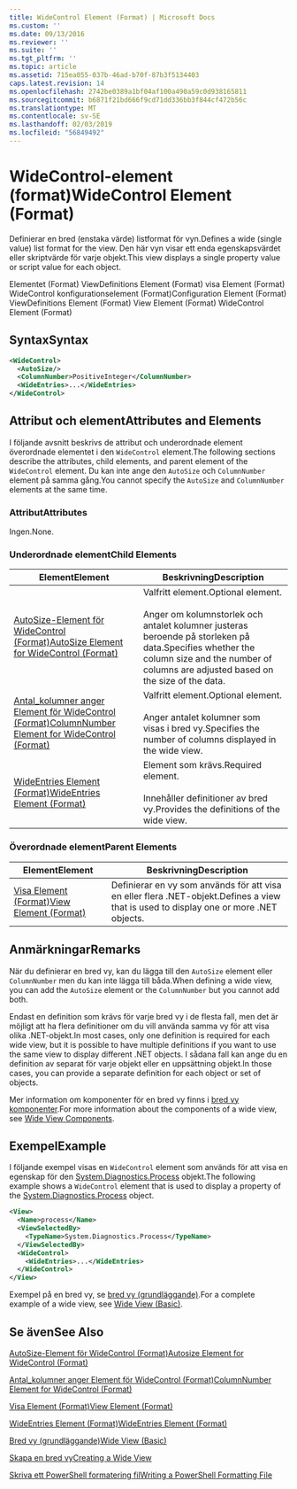 ```yaml
---
title: WideControl Element (Format) | Microsoft Docs
ms.custom: ''
ms.date: 09/13/2016
ms.reviewer: ''
ms.suite: ''
ms.tgt_pltfrm: ''
ms.topic: article
ms.assetid: 715ea055-037b-46ad-b70f-87b3f5134403
caps.latest.revision: 14
ms.openlocfilehash: 2742be0389a1bf04af100a490a59c0d938165811
ms.sourcegitcommit: b6871f21bd666f9cd71dd336bb3f844cf472b56c
ms.translationtype: MT
ms.contentlocale: sv-SE
ms.lasthandoff: 02/03/2019
ms.locfileid: "56849492"
---
```

# <a name="widecontrol-element-format"></a><span data-ttu-id="87035-102">WideControl-element (format)</span><span class="sxs-lookup"><span data-stu-id="87035-102">WideControl Element (Format)</span></span>

<span data-ttu-id="87035-103">Definierar en bred (enstaka värde) listformat för vyn.</span><span class="sxs-lookup"><span data-stu-id="87035-103">Defines a wide (single value) list format for the view.</span></span> <span data-ttu-id="87035-104">Den här vyn visar ett enda egenskapsvärdet eller skriptvärde för varje objekt.</span><span class="sxs-lookup"><span data-stu-id="87035-104">This view displays a single property value or script value for each object.</span></span>

<span data-ttu-id="87035-105">Elementet (Format) ViewDefinitions Element (Format) visa Element (Format) WideControl konfigurationselement (Format)</span><span class="sxs-lookup"><span data-stu-id="87035-105">Configuration Element (Format) ViewDefinitions Element (Format) View Element (Format) WideControl Element (Format)</span></span>

## <a name="syntax"></a><span data-ttu-id="87035-106">Syntax</span><span class="sxs-lookup"><span data-stu-id="87035-106">Syntax</span></span>

```xml
<WideControl>
  <AutoSize/>
  <ColumnNumber>PositiveInteger</ColumnNumber>
  <WideEntries>...</WideEntries>
</WideControl>
```

## <a name="attributes-and-elements"></a><span data-ttu-id="87035-107">Attribut och element</span><span class="sxs-lookup"><span data-stu-id="87035-107">Attributes and Elements</span></span>

<span data-ttu-id="87035-108">I följande avsnitt beskrivs de attribut och underordnade element överordnade elementet i den `WideControl` element.</span><span class="sxs-lookup"><span data-stu-id="87035-108">The following sections describe the attributes, child elements, and parent element of the `WideControl` element.</span></span> <span data-ttu-id="87035-109">Du kan inte ange den `AutoSize` och `ColumnNumber` element på samma gång.</span><span class="sxs-lookup"><span data-stu-id="87035-109">You cannot specify the `AutoSize` and `ColumnNumber` elements at the same time.</span></span>

### <a name="attributes"></a><span data-ttu-id="87035-110">Attribut</span><span class="sxs-lookup"><span data-stu-id="87035-110">Attributes</span></span>

<span data-ttu-id="87035-111">Ingen.</span><span class="sxs-lookup"><span data-stu-id="87035-111">None.</span></span>

### <a name="child-elements"></a><span data-ttu-id="87035-112">Underordnade element</span><span class="sxs-lookup"><span data-stu-id="87035-112">Child Elements</span></span>

|<span data-ttu-id="87035-113">Element</span><span class="sxs-lookup"><span data-stu-id="87035-113">Element</span></span>|<span data-ttu-id="87035-114">Beskrivning</span><span class="sxs-lookup"><span data-stu-id="87035-114">Description</span></span>|
|-------------|-----------------|
|[<span data-ttu-id="87035-115">AutoSize-Element för WideControl (Format)</span><span class="sxs-lookup"><span data-stu-id="87035-115">AutoSize Element for WideControl (Format)</span></span>](./autosize-element-for-widecontrol-format.md)|<span data-ttu-id="87035-116">Valfritt element.</span><span class="sxs-lookup"><span data-stu-id="87035-116">Optional element.</span></span><br /><br /> <span data-ttu-id="87035-117">Anger om kolumnstorlek och antalet kolumner justeras beroende på storleken på data.</span><span class="sxs-lookup"><span data-stu-id="87035-117">Specifies whether the column size and the number of columns are adjusted based on the size of the data.</span></span>|
|[<span data-ttu-id="87035-118">Antal_kolumner anger Element för WideControl (Format)</span><span class="sxs-lookup"><span data-stu-id="87035-118">ColumnNumber Element for WideControl (Format)</span></span>](./columnnumber-element-for-widecontrol-format.md)|<span data-ttu-id="87035-119">Valfritt element.</span><span class="sxs-lookup"><span data-stu-id="87035-119">Optional element.</span></span><br /><br /> <span data-ttu-id="87035-120">Anger antalet kolumner som visas i bred vy.</span><span class="sxs-lookup"><span data-stu-id="87035-120">Specifies the number of columns displayed in the wide view.</span></span>|
|[<span data-ttu-id="87035-121">WideEntries Element (Format)</span><span class="sxs-lookup"><span data-stu-id="87035-121">WideEntries Element (Format)</span></span>](./wideentries-element-for-widecontrol-format.md)|<span data-ttu-id="87035-122">Element som krävs.</span><span class="sxs-lookup"><span data-stu-id="87035-122">Required element.</span></span><br /><br /> <span data-ttu-id="87035-123">Innehåller definitioner av bred vy.</span><span class="sxs-lookup"><span data-stu-id="87035-123">Provides the definitions of the wide view.</span></span>|

### <a name="parent-elements"></a><span data-ttu-id="87035-124">Överordnade element</span><span class="sxs-lookup"><span data-stu-id="87035-124">Parent Elements</span></span>

|<span data-ttu-id="87035-125">Element</span><span class="sxs-lookup"><span data-stu-id="87035-125">Element</span></span>|<span data-ttu-id="87035-126">Beskrivning</span><span class="sxs-lookup"><span data-stu-id="87035-126">Description</span></span>|
|-------------|-----------------|
|[<span data-ttu-id="87035-127">Visa Element (Format)</span><span class="sxs-lookup"><span data-stu-id="87035-127">View Element (Format)</span></span>](./view-element-format.md)|<span data-ttu-id="87035-128">Definierar en vy som används för att visa en eller flera .NET-objekt.</span><span class="sxs-lookup"><span data-stu-id="87035-128">Defines a view that is used to display one or more .NET objects.</span></span>|

## <a name="remarks"></a><span data-ttu-id="87035-129">Anmärkningar</span><span class="sxs-lookup"><span data-stu-id="87035-129">Remarks</span></span>

<span data-ttu-id="87035-130">När du definierar en bred vy, kan du lägga till den `AutoSize` element eller `ColumnNumber` men du kan inte lägga till båda.</span><span class="sxs-lookup"><span data-stu-id="87035-130">When defining a wide view, you can add the `AutoSize` element or the `ColumnNumber` but you cannot add both.</span></span>

<span data-ttu-id="87035-131">Endast en definition som krävs för varje bred vy i de flesta fall, men det är möjligt att ha flera definitioner om du vill använda samma vy för att visa olika .NET-objekt.</span><span class="sxs-lookup"><span data-stu-id="87035-131">In most cases, only one definition is required for each wide view, but it is possible to have multiple definitions if you want to use the same view to display different .NET objects.</span></span> <span data-ttu-id="87035-132">I sådana fall kan ange du en definition av separat för varje objekt eller en uppsättning objekt.</span><span class="sxs-lookup"><span data-stu-id="87035-132">In those cases, you can provide a separate definition for each object or set of objects.</span></span>

<span data-ttu-id="87035-133">Mer information om komponenter för en bred vy finns i [bred vy komponenter](./creating-a-wide-view.md).</span><span class="sxs-lookup"><span data-stu-id="87035-133">For more information about the components of a wide view, see [Wide View Components](./creating-a-wide-view.md).</span></span>

## <a name="example"></a><span data-ttu-id="87035-134">Exempel</span><span class="sxs-lookup"><span data-stu-id="87035-134">Example</span></span>

<span data-ttu-id="87035-135">I följande exempel visas en `WideControl` element som används för att visa en egenskap för den [System.Diagnostics.Process](/dotnet/api/System.Diagnostics.Process) objekt.</span><span class="sxs-lookup"><span data-stu-id="87035-135">The following example shows a `WideControl` element that is used to display a property of the [System.Diagnostics.Process](/dotnet/api/System.Diagnostics.Process) object.</span></span>

```xml
<View>
  <Name>process</Name>
  <ViewSelectedBy>
    <TypeName>System.Diagnostics.Process</TypeName>
  </ViewSelectedBy>
  <WideControl>
    <WideEntries>...</WideEntries>
  </WideControl>
</View>
```

<span data-ttu-id="87035-136">Exempel på en bred vy, se [bred vy (grundläggande)](./wide-view-basic.md).</span><span class="sxs-lookup"><span data-stu-id="87035-136">For a complete example of a wide view, see [Wide View (Basic)](./wide-view-basic.md).</span></span>

## <a name="see-also"></a><span data-ttu-id="87035-137">Se även</span><span class="sxs-lookup"><span data-stu-id="87035-137">See Also</span></span>

[<span data-ttu-id="87035-138">AutoSize-Element för WideControl (Format)</span><span class="sxs-lookup"><span data-stu-id="87035-138">Autosize Element for WideControl (Format)</span></span>](./autosize-element-for-widecontrol-format.md)

[<span data-ttu-id="87035-139">Antal_kolumner anger Element för WideControl (Format)</span><span class="sxs-lookup"><span data-stu-id="87035-139">ColumnNumber Element for WideControl (Format)</span></span>](./columnnumber-element-for-widecontrol-format.md)

[<span data-ttu-id="87035-140">Visa Element (Format)</span><span class="sxs-lookup"><span data-stu-id="87035-140">View Element (Format)</span></span>](./view-element-format.md)

[<span data-ttu-id="87035-141">WideEntries Element (Format)</span><span class="sxs-lookup"><span data-stu-id="87035-141">WideEntries Element (Format)</span></span>](./wideentries-element-for-widecontrol-format.md)

[<span data-ttu-id="87035-142">Bred vy (grundläggande)</span><span class="sxs-lookup"><span data-stu-id="87035-142">Wide View (Basic)</span></span>](./wide-view-basic.md)

[<span data-ttu-id="87035-143">Skapa en bred vy</span><span class="sxs-lookup"><span data-stu-id="87035-143">Creating a Wide View</span></span>](./creating-a-wide-view.md)

[<span data-ttu-id="87035-144">Skriva ett PowerShell formatering fil</span><span class="sxs-lookup"><span data-stu-id="87035-144">Writing a PowerShell Formatting File</span></span>](./writing-a-powershell-formatting-file.md)
